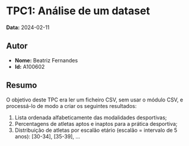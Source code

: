# TPC1: Análise de um dataset

**Data:** 2024-02-11

## Autor

- **Nome:** Beatriz Fernandes
- **Id:** A100602

## Resumo

O objetivo deste TPC era ler um ficheiro CSV, sem usar o módulo CSV, e processá-lo de modo a criar os seguintes resultados:

1. Lista ordenada alfabeticamente das modalidades desportivas;
2. Percentagens de atletas aptos e inaptos para a prática desportiva;
3. Distribuição de atletas por escalão etário (escalão = intervalo de 5 anos): [30-34], [35-39], ...
